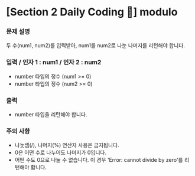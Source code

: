# [Section 2 Daily Coding 🌟] modulo

### 문제 설명

<p>두 수(num1, num2)를 입력받아, num1를 num2로 나눈 나머지를 리턴해야 합니다.</p>

### 입력 / 인자 1 : num1 / 인자 2 : num2

 <ul>
    <li>number 타입의 정수 (num1 >= 0)</li>
    <li>number 타입의 정수 (num2 >= 0)</li>
 </ul>

### 출력

 <ul>
    <li>number 타입을 리턴해야 합니다.</li>
 </ul>

### 주의 사항

 <ul>
    <li>나눗셈(/), 나머지(%) 연산자 사용은 금지됩니다.</li>
    <li>0은 어떤 수로 나누어도 나머지가 0입니다.</li>
    <li>어떤 수도 0으로 나눌 수 없습니다. 이 경우 'Error: cannot divide by zero'를 리턴해야 합니다.</li>
 </ul>
